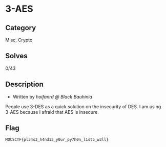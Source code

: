 3-AES
===

## Category

Misc, Crypto

## Solves

0/43

## Description

* Written by _hoifanrd @ Black Bauhinia_

People use 3-DES as a quick solution on the insecurity of DES. I am using 3-AES because I afraid that AES is insecure.

## Flag

`MOCSCTF{pl34s3_h4nd13_y0ur_py7h0n_l1st5_w3ll}`
